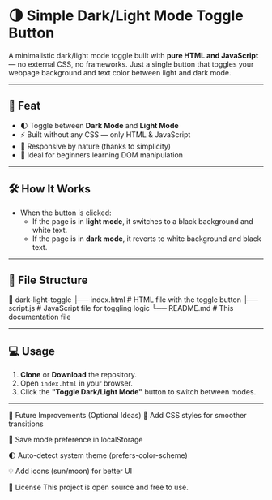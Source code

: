 # 🌗 Simple Dark/Light Mode Toggle Button

A minimalistic dark/light mode toggle built with **pure HTML and JavaScript** — no external CSS, no frameworks. Just a single button that toggles your webpage background and text color between light and dark mode.

---

## 🚀 Feat

- 🌓 Toggle between **Dark Mode** and **Light Mode**
- ⚡ Built without any CSS — only HTML & JavaScript
- 📱 Responsive by nature (thanks to simplicity)
- 🎯 Ideal for beginners learning DOM manipulation

---

## 🛠️ How It Works

- When the button is clicked:
  - If the page is in **light mode**, it switches to a black background and white text.
  - If the page is in **dark mode**, it reverts to white background and black text.

---

## 📂 File Structure
📁 dark-light-toggle
├── index.html # HTML file with the toggle button
├── script.js # JavaScript file for toggling logic
└── README.md # This documentation file


---

## 💻 Usage

1. **Clone** or **Download** the repository.
2. Open `index.html` in your browser.
3. Click the **"Toggle Dark/Light Mode"** button to switch between modes.

---

🌱 Future Improvements (Optional Ideas)
🎨 Add CSS styles for smoother transitions

💾 Save mode preference in localStorage

🌓 Auto-detect system theme (prefers-color-scheme)

💡 Add icons (sun/moon) for better UI

📃 License
This project is open source and free to use.
